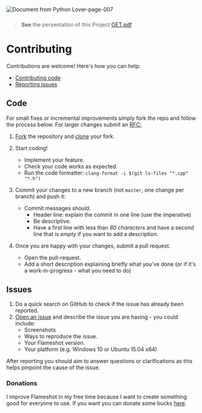 ![Document from Python Lover-page-007](https://user-images.githubusercontent.com/56151722/111673527-15819e00-8841-11eb-9d8e-52263beba18e.jpg)
### 

> **See** the persentation of this Project
[OET.pdf](https://github.com/oetind/oet/files/6166315/OET.pdf)

# Contributing

Contributions are welcome! Here's how you can help:


- [Contributing code](#code)
- [Reporting issues](#issues)






## Code

For small fixes or incremental improvements simply fork the repo and follow the process below. For larger changes submit an [RFC:](RFC.md)
1. [Fork](https://help.github.com/articles/fork-a-repo/) the repository and [clone](https://help.github.com/articles/cloning-a-repository/) your fork.

2. Start coding!
    - Implement your feature.
    - Check your code works as expected.
    - Run the code formatter: `clang-format -i $(git ls-files "*.cpp" "*.h")`

3. Commit your changes to a new branch (not `master`, one change per branch) and push it:
    - Commit messages should:
        - Header line: explain the commit in one line (use the imperative)
        - Be descriptive.
        - Have a first line with less than *80 characters* and have a second line that is *empty* if you want to add a description.

4. Once you are happy with your changes, submit a pull request.
     - Open the pull-request.
     - Add a short description explaining briefly what you've done (or if it's a work-in-progress - what you need to do)

## Issues

1. Do a quick search on GitHub to check if the issue has already been reported.
2. [Open an issue](https://github.com/flameshot-org/flameshot/issues/new) and describe the issue you are having - you could include:
     - Screenshots
     - Ways to reproduce the issue.
     - Your Flameshot version.
     - Your platform (e.g. Windows 10 or Ubuntu 15.04 x64)

After reporting you should aim to answer questions or clarifications as this helps pinpoint the cause of the issue.

### Donations

I improve Flameshot in my free time because I want to create something good for everyone to use.
If you want you can donate some bucks [here](https://www.paypal.me/lupoDharkael).

